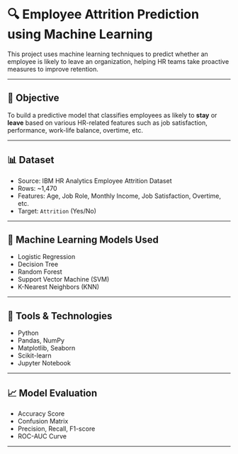 # 🔍 Employee Attrition Prediction using Machine Learning

This project uses machine learning techniques to predict whether an employee is likely to leave an organization, helping HR teams take proactive measures to improve retention.

---

## 🎯 Objective

To build a predictive model that classifies employees as likely to **stay** or **leave** based on various HR-related features such as job satisfaction, performance, work-life balance, overtime, etc.

---

## 📊 Dataset

- Source: IBM HR Analytics Employee Attrition Dataset
- Rows: ~1,470
- Features: Age, Job Role, Monthly Income, Job Satisfaction, Overtime, etc.
- Target: `Attrition` (Yes/No)

---

## 🧠 Machine Learning Models Used

- Logistic Regression
- Decision Tree
- Random Forest
- Support Vector Machine (SVM)
- K-Nearest Neighbors (KNN)

---

## 🔧 Tools & Technologies

- Python
- Pandas, NumPy
- Matplotlib, Seaborn
- Scikit-learn
- Jupyter Notebook

---

## 📈 Model Evaluation

- Accuracy Score
- Confusion Matrix
- Precision, Recall, F1-score
- ROC-AUC Curve

---


